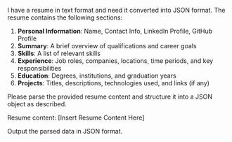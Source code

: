 I have a resume in text format and need it converted into JSON format. The resume contains the following sections:

1. **Personal Information**: Name, Contact Info, LinkedIn Profile, GitHub Profile
2. **Summary**: A brief overview of qualifications and career goals
3. **Skills**: A list of relevant skills
4. **Experience**: Job roles, companies, locations, time periods, and key responsibilities
5. **Education**: Degrees, institutions, and graduation years
6. **Projects**: Titles, descriptions, technologies used, and links (if any)

Please parse the provided resume content and structure it into a JSON object as described. 

Resume content:
[Insert Resume Content Here]

Output the parsed data in JSON format.
